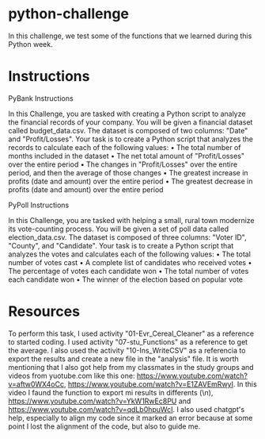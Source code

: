 # python-challenge

In this challenge, we test some of the functions that we learned during this Python week.

# Instructions

PyBank Instructions

In this Challenge, you are tasked with creating a Python script to analyze the financial records of your company. You will be given a financial dataset called budget_data.csv. The dataset is composed of two columns: "Date" and "Profit/Losses".
Your task is to create a Python script that analyzes the records to calculate each of the following values:
•	The total number of months included in the dataset
•	The net total amount of "Profit/Losses" over the entire period
•	The changes in "Profit/Losses" over the entire period, and then the average of those changes
•	The greatest increase in profits (date and amount) over the entire period
•	The greatest decrease in profits (date and amount) over the entire period

PyPoll Instructions

In this Challenge, you are tasked with helping a small, rural town modernize its vote-counting process.
You will be given a set of poll data called election_data.csv. The dataset is composed of three columns: "Voter ID", "County", and "Candidate". Your task is to create a Python script that analyzes the votes and calculates each of the following values:
•	The total number of votes cast
•	A complete list of candidates who received votes
•	The percentage of votes each candidate won
•	The total number of votes each candidate won
•	The winner of the election based on popular vote
 

# Resources 

To perform this task, I used activity "01-Evr_Cereal_Cleaner" as a reference to started coding. I used activity "07-stu_Functions" as a reference to get the average. I also used the activity "10-Ins_WriteCSV" as a referencia to export the results and create a new file in the "analysis" file. It is worth mentioning that I also got help from my classmates in the study groups and videos from yuotube.com like this one:  https://www.youtube.com/watch?v=aftw0WX4oCc, https://www.youtube.com/watch?v=E1ZAVEmRwyI. In this video I faund the function to export mi results in differents (\n), https://www.youtube.com/watch?v=YkW1RwEc8PU and https://www.youtube.com/watch?v=qdLb0hpuWcI. I also used chatgpt's help, especially to align my code since it marked an error because at some point I lost the alignment of the code, but also to guide me.
